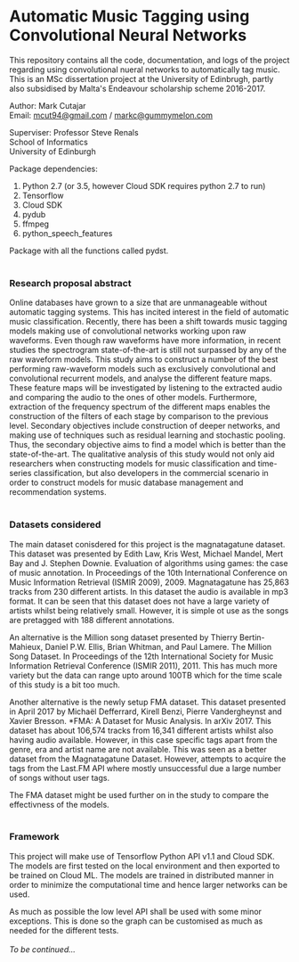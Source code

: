# Automatic Music Tagging using Convolutional Neural Networks

This repository contains all the code, documentation, and logs of the project regarding using convolutional nueral networks to automatically tag music. This is an MSc dissertation project at the University of Edinbrugh, partly also subsidised by Malta's Endeavour scholarship scheme 2016-2017.

Author: Mark Cutajar <br>
Email: mcut94@gmail.com / markc@gummymelon.com

Superviser: Professor Steve Renals <br>
School of Informatics <br>
University of Edinburgh

Package dependencies:
1. Python 2.7 (or 3.5, however Cloud SDK requires python 2.7 to run)
2. Tensorflow
3. Cloud SDK
4. pydub
5. ffmpeg
6. python_speech_features

Package with all the functions called pydst.
<br><br>
### Research proposal abstract

Online databases have grown to a size that are unmanageable without automatic tagging systems. This has incited interest in the field of automatic music classification. Recently, there has been a shift towards music tagging models making use of convolutional networks working upon raw waveforms. Even though raw waveforms have more information, in recent studies the spectrogram state-of-the-art is still not surpassed by any of the raw waveform models. This study aims to construct a number of the best performing raw-waveform models such as exclusively convolutional and convolutional recurrent models, and analyse the different feature maps. These feature maps will be investigated by listening to the extracted audio and comparing the audio to the ones of other models. Furthermore, extraction of the frequency spectrum of the different maps enables the construction of the filters of each stage by comparison to the previous level. Secondary objectives include construction of deeper networks, and making use of techniques such as residual learning and stochastic pooling. Thus, the secondary objective aims to find a model which is better than the state-of-the-art. The qualitative analysis of this study would not only aid researchers when constructing models for music classification and time-series classification, but also developers in the commercial scenario in order to construct models for music database management and recommendation systems. 
<br><br>
### Datasets considered

The main dataset conisdered for this project is the magnatagatune dataset. This dataset was presented by Edith Law, Kris West, Michael Mandel, Mert Bay and J. Stephen Downie. Evaluation of algorithms using games: the case of music annotation. In Proceedings of the 10th International Conference on Music Information Retrieval (ISMIR 2009), 2009.
Magnatagatune has 25,863 tracks from 230 different artists. In this dataset the audio is available in mp3 format. It can be seen that this dataset does not have a large variety of artists whilst being relatively small. However, it is simple ot use as the songs are pretagged with 188 different annotations.

An alternative is the Million song dataset presented by Thierry Bertin-Mahieux, Daniel P.W. Ellis, Brian Whitman, and Paul Lamere. The Million Song Dataset. In Proceedings of the 12th International Society for Music Information Retrieval Conference (ISMIR 2011), 2011. This has much more variety but the data can range upto around 100TB which for the time scale of this study is a bit too much.

Another alternative is the newly setup FMA dataset. This dataset presented in April 2017 by Michaël Defferrard, Kirell Benzi, Pierre Vandergheynst and Xavier Bresson. *FMA: A Dataset for Music Analysis. In arXiv 2017. This dataset has about 106,574 tracks from 16,341 different artists whilst also having audio available. However, in this case specific tags apart from the genre, era and artist name are not available. This was seen as a better dataset from the Magnatagatune Dataset. However, attempts to acquire the tags from the Last.FM API where mostly unsuccessful due a large number of songs without user tags.

The FMA dataset might be used further on in the study to compare the effectivness of the models.
<br><br> 
### Framework

This project will make use of Tensorflow Python API v1.1 and Cloud SDK. The models are first tested on the local environment and then exported to be trained on Cloud ML. The models are trained in distributed manner in order to minimize the computational time and hence larger networks can be used. 

As much as possible the low level API shall be used with some minor exceptions. This is done so the graph can be customised as much as needed for the different tests.
<br><br>
*To be continued...*


